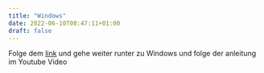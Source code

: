 ```yaml
---
title: "Windows"
date: 2022-06-10T08:47:11+01:00
draft: false
---
```

Folge dem [link](https://gohugo.io/getting-started/installing) und gehe weiter runter zu Windows und folge der anleitung im Youtube Video